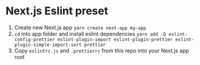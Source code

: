 # Next.js Eslint preset

1. Create new Next.js app `yarn create next-app my-app`
2. `cd` into app folder and install eslint dependencies `yarn add -D eslint-config-prettier eslint-plugin-import eslint-plugin-prettier eslint-plugin-simple-import-sort prettier`
3. Copy `eslintrc.js` and `.prettierrc` from this repo into your Next.js app root
